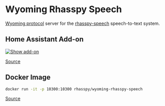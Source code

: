 # Wyoming Rhasspy Speech

[Wyoming protocol](https://github.com/rhasspy/wyoming) server for the [rhasspy-speech](https://github.com/rhasspy/rhasspy-speech) speech-to-text system.


## Home Assistant Add-on

[![Show add-on](https://my.home-assistant.io/badges/supervisor_addon.svg)](https://my.home-assistant.io/redirect/supervisor_addon/?addon=47701997_rhasspy-speech&repository_url=https%3A%2F%2Fgithub.com%2Frhasspy%2Fhassio-addons)

[Source](https://github.com/rhasspy/hassio-addons/tree/master/rhasspy-speech)

## Docker Image

``` sh
docker run -it -p 10300:10300 rhasspy/wyoming-rhasspy-speech
```

[Source](https://github.com/rhasspy/wyoming-addons/tree/master/rhasspy-speech)
